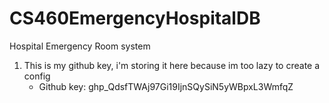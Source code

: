 # CS460EmergencyHospitalDB
Hospital Emergency Room system


1. This is my github key, i'm storing it here because im too lazy to create a config
	* Github key: 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
